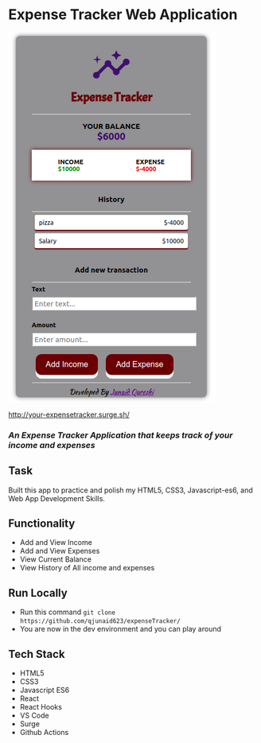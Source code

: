 # Expense Tracker Web Application

<img src="./images/expensetracker.png"/>


http://your-expensetracker.surge.sh/
### *An Expense Tracker Application that keeps track of your income and expenses*

## Task
Built this app to practice and polish my HTML5, CSS3, Javascript-es6, and Web App Development Skills.


## Functionality
 - Add and View Income
 - Add and View Expenses
 - View Current Balance
 - View History of All income and expenses

## Run Locally 

- Run this command `git clone https://github.com/qjunaid623/expenseTracker/`
- You are now in the dev environment and you can play around 

## Tech Stack

- HTML5
- CSS3
- Javascript ES6
- React
- React Hooks
- VS Code
- Surge
- Github Actions
